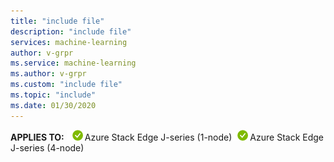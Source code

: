 ```yaml
---
title: "include file"
description: "include file"
services: machine-learning
author: v-grpr
ms.service: machine-learning
ms.author: v-grpr
ms.custom: "include file"
ms.topic: "include"
ms.date: 01/30/2020
---
```

**APPLIES TO:** ![yes](media\azure-stack-edge-applies-to-skus\yes.png)Azure Stack Edge J-series (1-node)![yes](media\azure-stack-edge-applies-to-skus\yes.png)Azure Stack Edge J-series (4-node) &nbsp;&nbsp;&nbsp;&nbsp;&nbsp;&nbsp;&nbsp;&nbsp;&nbsp;&nbsp;&nbsp;&nbsp; &nbsp; &nbsp;  &nbsp;
